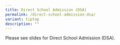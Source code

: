 ```yaml
---
title: Direct School Admission (DSA)
permalink: /direct-school-admission-dsa/
variant: tiptap
description: ""
---
```

<p>Please see slides for Direct School Admission (DSA).</p>